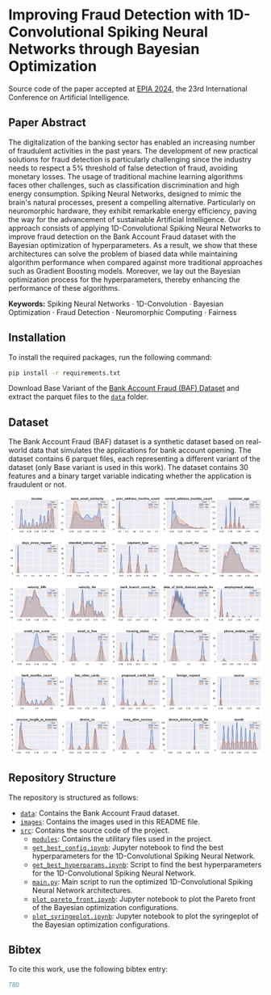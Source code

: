 # Improving Fraud Detection with 1D-Convolutional Spiking Neural Networks through Bayesian Optimization

Source code of the paper accepted at [EPIA 2024](https://epia2024.pt/), the 23rd International Conference on Artificial Intelligence.

## Paper Abstract
The digitalization of the banking sector has enabled an increasing number of fraudulent activities in the past years. The development of new practical solutions for fraud detection is particularly challenging since the industry needs to respect a 5\% threshold of false detection of fraud, avoiding monetary losses. The usage of traditional machine learning algorithms faces other challenges, such as classification discrimination and high energy consumption. Spiking Neural Networks, designed to mimic the brain's natural processes, present a compelling alternative. Particularly on neuromorphic hardware, they exhibit remarkable energy efficiency, paving the way for the advancement of sustainable Artificial Intelligence.
Our approach consists of applying 1D-Convolutional Spiking Neural Networks to improve fraud detection on the Bank Account Fraud dataset with the Bayesian optimization of hyperparameters. As a result, we show that these architectures can solve the problem of biased data while maintaining algorithm performance when compared against more traditional approaches such as Gradient Boosting models. Moreover, we lay out the Bayesian optimization process for the hyperparameters, thereby enhancing the performance of these algorithms.

**Keywords:**
Spiking Neural Networks $\cdot$ 
1D-Convolution $\cdot$
Bayesian Optimization $\cdot$
Fraud Detection $\cdot$
Neuromorphic Computing $\cdot$
Fairness 

## Installation

To install the required packages, run the following command:
```bash
pip install -r requirements.txt
```

Download Base Variant of the [Bank Account Fraud (BAF) Dataset](https://www.kaggle.com/datasets/sgpjesus/bank-account-fraud-dataset-neurips-2022) and extract the parquet files to the [`data`](./data/README.md) folder.

## Dataset

The Bank Account Fraud (BAF) dataset is a synthetic dataset based on real-world data that simulates the applications for bank account opening. The dataset contains 6 parquet files, each representing a different variant of the dataset (only Base variant is used in this work). The dataset contains 30 features and a binary target variable indicating whether the application is fraudulent or not.

![Density distribution of instances per feature](./images/normalized_density_base.png)

## Repository Structure

The repository is structured as follows:

- [`data`](./data/README.md): Contains the Bank Account Fraud dataset.
- [`images`](./images): Contains the images used in this README file.
- [`src`](./src): Contains the source code of the project.
    - [`modules`](./modules): Contains the utilitary files used in the project.
    - [`get_best_config.ipynb`](./src/get_best_config.ipynb): Jupyter notebook to find the best hyperparameters for the 1D-Convolutional Spiking Neural Network.
    - [`get_best_hyperparams.ipynb`](./src/get_best_hyperparams.ipynb): Script to find the best hyperparameters for the 1D-Convolutional Spiking Neural Network.
    - [`main.py`](./src/main.py): Main script to run the optimized 1D-Convolutional Spiking Neural Network architectures.
    - [`plot_pareto_front.ipynb`](./src/plot_pareto_front.ipynb): Jupyter notebook to plot the Pareto front of the Bayesian optimization configurations.
    - [`plot_syringeplot.ipynb`](./src/plot_syringeplot.ipynb): Jupyter notebook to plot the syringeplot of the Bayesian optimization configurations.



## Bibtex

To cite this work, use the following bibtex entry:

```bibtex
TBD
```

